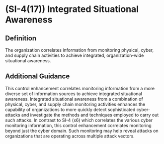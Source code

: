 
# (SI-4(17)) Integrated Situational Awareness

## Definition

The organization correlates information from monitoring physical, cyber, and supply chain activities to achieve integrated, organization-wide situational awareness.

## Additional Guidance

This control enhancement correlates monitoring information from a more diverse set of information sources to achieve integrated situational awareness. Integrated situational awareness from a combination of physical, cyber, and supply chain monitoring activities enhances the capability of organizations to more quickly detect sophisticated cyber-attacks and investigate the methods and techniques employed to carry out such attacks. In contrast to SI-4 (x6) which correlates the various cyber monitoring information, this control enhancement correlates monitoring beyond just the cyber domain. Such monitoring may help reveal attacks on organizations that are operating across multiple attack vectors.
